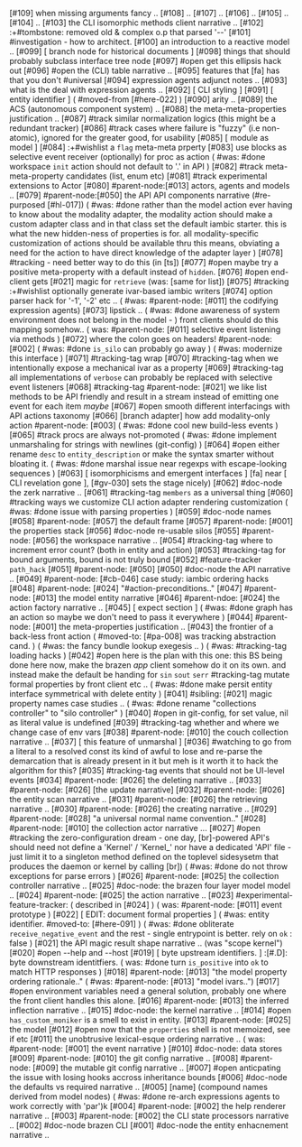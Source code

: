 [#109]       when missing arguments fancy ..
[#108]       ..
[#107]       ..
[#106]       ..
[#105]       ..
[#104]       ..
[#103]       the CLI isomorphic methods client narrative ..
[#102]       :+#tombstone: removed old & complex o.p that parsed '--'
[#101]       #investigation - how to architect.
[#100]       an introduction to a reactive model ..
[#099]       [ branch node for historical documents ]
[#098]       things that should probably subclass interface tree node
[#097] #open get this ellipsis hack out
[#096] #open the (CLI) table narrative ..
[#095]       features that [fa] has that you don't #universal
[#094]       expression agents adjunct notes ..
[#093]       what is the deal with expression agents ..
[#092]       [ CLI styling ]
[#091]       [ entity identifier ]
             ( #moved-from [#here-022] )
[#090]       arity ..
[#089]       the ACS (autonomous component system) ..
[#088]       the meta-meta-properties justification ..
[#087]       #track similar normalization logics (this might be a redundant tracker)
[#086]       #track cases where failure is "fuzzy" (i.e non-atomic),
               ignored for the greater good, for usability
[#085]       [ module as model ]
[#084]       :+#wishlist a `flag` meta-meta prperty
[#083]       use blocks as selective event receiver (optionally) for proc as action
             ( #was: #done workspace `init` action should not default to '.' in API )
[#082]       #track meta-meta-property candidates (list, enum etc)
[#081]       #track experimental extensions to Actor
[#080]       #parent-node:[#013] actors, agents and models ..
[#079]       #parent-node:[#050] the API API components narrative (#re-purposed [#hl-017])
             ( #was: #done rather than the model action ever having to know about the
             modality adapter, the modality action should make a custom
             adapter class and in that class set the default iambic starter.
             this is what the new hidden-ness of properties is for. all
             modality-specific customization of actions should be
             available thru this means, obviating a need for the action
             to have direct knowledge of the adapter layer )
[#078]    #tracking - need better way to do this (in [ts])
[#077] #open maybe try a positive meta-property with a default instead of `hidden`.
[#076] #open end-client gets [#021] magic for `retrieve` (was: [same for list])
[#075]    #tracking :+#wishlist optionally generate ivar-based iambic writers
[#074]       option parser hack for '-1', '-2' etc ..
             ( #was: #parent-node: [#011] the codifying expression agents)
[#073]       lipstick ..
             ( #was: #done awareness of system environment does not belong in the model - )
             front clients should do this mapping somehow..
             ( was: #parent-node: [#011] selective event listening via methods )
[#072]       where the colon goes on headers! #parent-node: [#002]
             ( #was: #done `is_silo` can probably go away )
             ( #was: modernize this interface )
[#071]       #tracking-tag wrap
[#070]       #tracking-tag when we intentionally expose a mechanical
               ivar as a property
[#069]       #tracking-tag all implementations of `verbose` can probably
               be replaced with selective event listeners
[#068]       #tracking-tag #parent-node: [#021] we like list methods to be
               API friendly and result
               in a stream instead of emitting one event for each item *maybe*
[#067] #open smooth different interfacings with API actions taxonomy
[#066]       [branch adapter] how add modality-only action #parent-node: [#003]
             ( #was: #done cool new build-less events )
[#065]       #track procs are always not-promoted
             ( #was: #done implement unmarshaling for strings with newlines (git-config) )
[#064] #open either rename `desc` to `entity_description` or make
             the syntax smarter without bloating it.
             ( #was: #done marshal issue near regexps with escape-looking sequences )
[#063]       [ isomorphicisms and emergent interfaces ]
               [fa] near [ CLI revelation gone ], [#gv-030] sets the stage nicely)
[#062]       #doc-node the zerk narrative ..
[#061]       #tracking-tag `members` as a universal thing
[#060]       #tracking ways we customize CLI action adapter rendering customization
             ( #was: #done issue with parsing properties )
[#059]       #doc-node names
[#058]       #parent-node: [#057] the default frame
[#057]       #parent-node: [#001] the properties stack
[#056]       #doc-node re-usable silos
[#055]       #parent-node: [#056] the workspace narrative ..
[#054]       #tracking-tag where to increment error count? (both in
               entity and action)
[#053]       #tracking-tag for bound arguments, bound is not truly bound
[#052]       #feature-tracker `path_hack`
[#051]       #parent-node: [#050]
[#050]       #doc-node the API narrative ..
[#049]       #parent-node: [#cb-046] case study: iambic ordering hacks
[#048]       #parent-node: [#024] "#action-preconditions.."
[#047]       #parent-node: [#013] the model entity narrative
[#046]       #parent-ndoe: [#024] the action factory narrative ..
[#045]       [ expect section ]
             ( #was: #done graph has an action so maybe we don't need to pass it everywhere )
[#044]       #parent-node: [#001] the meta-properties justification ..
[#043]       the frontier of a back-less front action
             ( #moved-to: [#pa-008] was tracking abstraction cand. )
             ( #was: the fancy bundle lookup exegesis .. )
             ( #was: #tracking-tag loading hacks )
[#042] #open here is the plan with this one: this BS being done here
             now, make the brazen *app* client somehow do it on its own.
             and instead make the default be handing for `sin` `sout` `serr`
             #tracking-tag mutate formal properties by front client etc ..
             ( #was: #done make persit entity interface symmetrical with delete entity )
[#041]       #sibling: [#021] magic property names case studies ..
             ( #was: #done rename "collections controller" to "silo controller" )
[#040] #open in git-config, for set value, nil as literal value is undefined
[#039]       #tracking-tag whether and where we change case of env vars
[#038]       #parent-node: [#010] the couch collection narrative ..
[#037]       [ this feature of unmarshal ]
[#036]    #watching to go from a literal to a resolved const its kind of awful
             to lose and re-parse the demarcation that is already present
             in it but meh is it worth it to hack the algorithm for this?
[#035]       #tracking-tag events that should not be UI-level events
[#034]       #parent-node: [#026] the deleting narrative ..
[#033]       #parent-node: [#026]  [the update narrative]
[#032]       #parent-node: [#026] the entity scan narrative ..
[#031]       #parent-node: [#026] the retrieving narrative ..
[#030]       #parent-node: [#026] the creating narrative ..
[#029]       #parent-node: [#028] "a universal normal name convention.."
[#028]       #parent-node: [#010] the collection actor narrative ...
[#027] #open #tracking the zero-configuration dream - one day, [br]-powered
               API's should need not define a 'Kernel' / 'Kernel_' nor have
               a dedicated 'API' file - just limit it to a singleton
               method defined on the toplevel sidesysetm that produces
               the daemon or kernel by calling [br])
             ( #was: #done do not throw exceptions for parse errors )
[#026]       #parent-node: [#025] the collection controller narrative ..
[#025]       #doc-node: the brazen four layer model model ..
[#024]       #parent-node: [#025] the action narrative ..
[#023]       #experimental-feature-tracker: ( described in [#024] )
             ( was: #parent-node: [#011] event prototype )
[#022]       [ EDIT: document formal properties  ]
             ( #was: entity identifier. #moved-to: [#here-091] )
             ( #was: #done obliterate `receive_negative_event` and the rest - single
             entrypoint is better. rely on `ok` : false )
[#021]       the API magic result shape narrative .. (was "scope kernel")
[#020] #open  --help and --host
[#019]       [ byte upstream identifiers. ]
             :[#.D]: byte downstream identitfiers.
             ( was: #done turn `is_positive` into `ok` to match HTTP responses )
[#018]       #parent-node: [#013] "the model property ordering rationale.."
             ( #was: #parent-node: [#013] "model ivars..")
[#017] #open environment variables need a general solution, probably one
               where the front client handles this alone.
[#016]       #parent-node: [#013] the inferred inflection narrative ..
[#015]       #doc-node: the kernel narrative ..
[#014] #open `has_custom_moniker` is a smell to exist in entity.
[#013]       #parent-node: [#025] the model
[#012] #open now that the `properties` shell is not memoized, see if etc
[#011]       the unobtrusive lexical-esque ordering narrative ..
             ( was: #parent-node: [#001] the event narrative )
[#010]       #doc-node: data stores
[#009]       #parent-node: [#010] the git config narrative ..
[#008]       #parent-node: [#009] the mutable git config narrative ..
[#007] #open anticpating the issue with losing hooks accross inheritance bounds
[#006]       #doc-node the defaults vs required narrative ..
[#005]       [name]  (compound names derived from model nodes)
             ( #was: #done re-arch expressions agents to work correctly with 'par')k
[#004]       #parent-node: [#002] the help renderer narrative ..
[#003]       #parent-node: [#002] the CLI state processors narrative ..
[#002]       #doc-node brazen CLI
[#001]       #doc-node the entity enhacnement narrative ..
